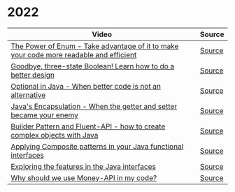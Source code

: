 # 2022



| Video                                                        | Source                                                       |
| ------------------------------------------------------------ | ------------------------------------------------------------ |
| [The Power of Enum - Take advantage of it to make your code more readable and efficient](https://www.youtube.com/watch?v=ZSDwPdL74BI) | [Source](01-enum-advanced)                                   |
| [Goodbye, three-state Boolean! Learn how to do a better design](https://www.youtube.com/watch?v=q-dRtCUhpd8) | [Source](02-three-states)                                    |
| [Optional in Java - When better code is not an alternative](https://www.youtube.com/watch?v=Bh0vsvzvXno) | [Source](03-optimizing-optional)                             |
| [Java's Encapsulation - When the getter and setter became your enemy](https://www.youtube.com/watch?v=n9UN5IG7Pn0) | [Source](04-encapsulation)                                   |
| [Builder Pattern and Fluent-API - how to create complex objects with Java](https://www.youtube.com/watch?v=m6DmH9EwBis) | [Source](05-builder-fluent-api)                              |
| [Applying Composite patterns in your Java functional interfaces](https://www.youtube.com/watch?v=GapuPKdmCgE) | [Source](https://github.com/osarchitech/java-videos-code/tree/main/2022/06-functions-composite) |
| [Exploring the features in the Java interfaces](https://www.youtube.com/watch?v=V0wQVpLyLVM) | [Source](https://github.com/osarchitech/java-videos-code/tree/main/2022/07-interface) |
| [Why should we use Money-API in my code?](https://www.youtube.com/watch?v=eExql9CZkWY) | [Source](https://github.com/osarchitech/java-videos-code/tree/main/2022/08-money-api) |

